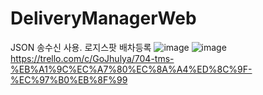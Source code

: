 # DeliveryManagerWeb
JSON 송수신 사용. 로지스팟 배차등록
![image](https://user-images.githubusercontent.com/72122503/146716672-570279b6-4b6c-429b-92aa-75a811423398.png)
![image](https://user-images.githubusercontent.com/72122503/146717006-7cbe2cf0-b3b0-4937-a533-ca89bd081d80.png)
https://trello.com/c/GoJhulya/704-tms-%EB%A1%9C%EC%A7%80%EC%8A%A4%ED%8C%9F-%EC%97%B0%EB%8F%99
